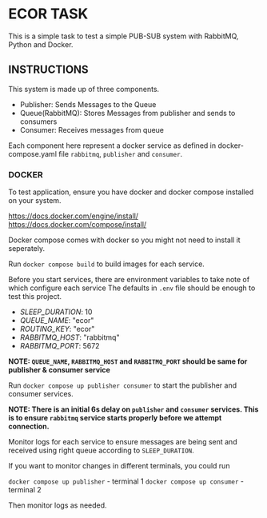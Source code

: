 # ECOR TASK

This is a simple task to test a simple PUB-SUB system with RabbitMQ, Python and Docker.

## INSTRUCTIONS
This system is made up of three components.

- Publisher: Sends Messages to the Queue
- Queue(RabbitMQ): Stores Messages from publisher and sends to consumers
- Consumer: Receives messages from queue

Each component here represent a docker service as defined in docker-compose.yaml file
`rabbitmq`, `publisher` and `consumer`.

### DOCKER
To test application, ensure you have docker and docker compose installed on your system.

https://docs.docker.com/engine/install/
https://docs.docker.com/compose/install/

Docker compose comes with docker so you might not need to install it seperately.

Run `docker compose build` to build images for each service.

Before you start services, there are environment variables to take note of which configure each service
The defaults in `.env` file should be enough to test this project.

- *SLEEP_DURATION*: 10
- *QUEUE_NAME*: "ecor"
- *ROUTING_KEY*: "ecor"
- *RABBITMQ_HOST*: "rabbitmq"
- *RABBITMQ_PORT*: 5672

__NOTE: `QUEUE_NAME`, `RABBITMQ_HOST` and `RABBITMQ_PORT` should be same for publisher & consumer service__

Run `docker compose up publisher consumer` to start the publisher and consumer services.

__NOTE: There is an initial 6s delay on `publisher` and `consumer` services. This is to ensure `rabbitmq` service starts properly before we attempt connection.__


Monitor logs for each service to ensure messages are being sent and received using right queue according to `SLEEP_DURATION`.

If you want to monitor changes in different terminals, you could run 

`docker compose up publisher` - terminal 1
`docker compose up consumer` - terminal 2

Then monitor logs as needed.
